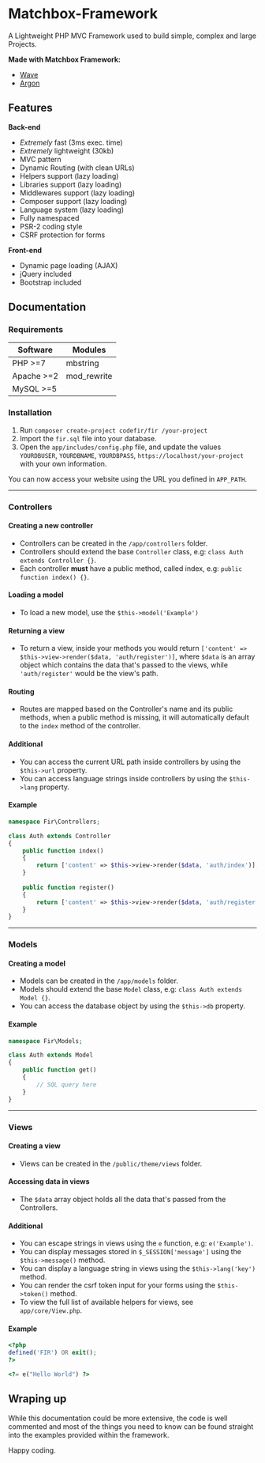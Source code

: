 # Matchbox-Framework
A Lightweight PHP MVC Framework used to build simple, complex and large Projects.


**Made with Matchbox Framework:**

- [Wave](https://codecanyon.net/item/wave-powerful-freelance-marketplace-system/23782981)
- [Argon](https://codecanyon.net/item/argon-single-vendor-digital-marketplace-to-sell-themes-scripts-plugins/24982606m)

## Features

**Back-end**
- *Extremely* fast (3ms exec. time)
- *Extremely* lightweight (30kb)
- MVC pattern
- Dynamic Routing (with clean URLs)
- Helpers support (lazy loading)
- Libraries support (lazy loading)
- Middlewares support (lazy loading)
- Composer support (lazy loading)
- Language system (lazy loading)
- Fully namespaced
- PSR-2 coding style
- CSRF protection for forms

**Front-end**
- Dynamic page loading (AJAX)
- jQuery included
- Bootstrap included

## Documentation

### Requirements
| Software      | Modules      |
| ------------- | -------------|
| PHP >=7       | mbstring     |
| Apache >=2    | mod_rewrite  |
| MySQL >=5     |              |

### Installation
1. Run `composer create-project codefir/fir /your-project`
2. Import the `fir.sql` file into your database.
3. Open the `app/includes/config.php` file, and update the values `YOURDBUSER`, `YOURDBNAME`, `YOURDBPASS`, `https://localhost/your-project` with your own information.

You can now access your website using the URL you defined in `APP_PATH`.

---

### Controllers
#### Creating a new controller
- Controllers can be created in the `/app/controllers` folder.
- Controllers should extend the base `Controller` class, e.g: `class Auth extends Controller {}`.
- Each controller **must** have a public method, called index, e.g: `public function index() {}`.

#### Loading a model
- To load a new model, use the `$this->model('Example')`

#### Returning a view
- To return a view, inside your methods you would return `['content' => $this->view->render($data, 'auth/register')]`, where `$data` is an array object which contains the data that's passed to the views, while `'auth/register'` would be the view's path. 

#### Routing
- Routes are mapped based on the Controller's name and its public methods, when a public method is missing, it will automatically default to the `index` method of the controller.

#### Additional
- You can access the current URL path inside controllers by using the `$this->url` property.
- You can access language strings inside controllers by using the `$this->lang` property.

#### Example
```php
namespace Fir\Controllers;

class Auth extends Controller
{
    public function index()
    {
        return ['content' => $this->view->render($data, 'auth/index')];
    }
    
    public function register()
    {
        return ['content' => $this->view->render($data, 'auth/register')];
    }
}
```

---

### Models
#### Creating a model
- Models can be created in the `/app/models` folder.
- Models should extend the base `Model` class, e.g: `class Auth extends Model {}`.
- You can access the database object by using the `$this->db` property.

#### Example
```php
namespace Fir\Models;

class Auth extends Model
{
    public function get()
    {
        // SQL query here
    }
}
```
---

### Views
#### Creating a view
- Views can be created in the `/public/theme/views` folder.

#### Accessing data in views
- The `$data` array object holds all the data that's passed from the Controllers.

#### Additional
- You can escape strings in views using the `e` function, e.g: `e('Example')`.
- You can display messages stored in `$_SESSION['message']` using the `$this->message()` method.
- You can display a language string in views using the `$this->lang('key')` method.
- You can render the csrf token input for your forms using the `$this->token()` method.
- To view the full list of available helpers for views, see `app/core/View.php`.

#### Example
```php
<?php
defined('FIR') OR exit();
?>

<?= e("Hello World") ?>
```

## Wraping up
While this documentation could be more extensive, the code is well commented and most of the things you need to know can be found straight into the examples provided within the framework.

Happy coding.
